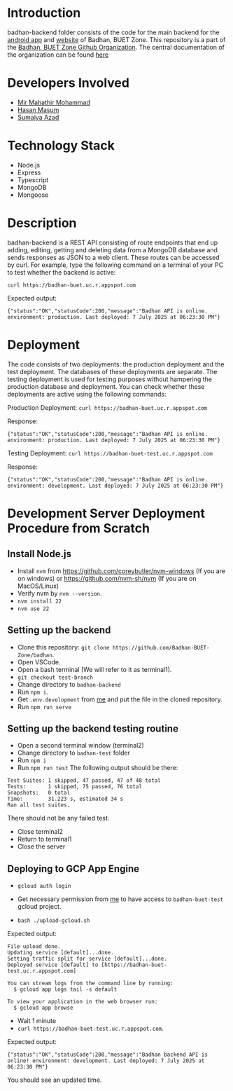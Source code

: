 # Introduction
badhan-backend folder consists of the code for the main 
backend for the [android app](https://play.google.com/store/apps/details?id=com.mmmbadhan) 
and [website](https://badhan-buet.web.app) of Badhan, BUET Zone. This repository is a part of the [Badhan, BUET Zone Github Organization](https://github.com/Badhan-BUET-Zone). The central documentation of the organization can be found [here](https://github.com/Badhan-BUET-Zone/badhan-doc)
# Developers Involved
* [Mir Mahathir Mohammad](https://github.com/mirmahathir1)
* [Hasan Masum](https://github.com/hmasum52)
* [Sumaiya Azad](https://github.com/sumaiyaazad)
# Technology Stack
* Node.js
* Express
* Typescript
* MongoDB
* Mongoose
# Description
badhan-backend is a REST API consisting of route endpoints that end up adding, editing, getting and deleting data from a MongoDB database and sends responses as JSON to a web client. These routes can be accessed by curl. For example, type the following command on a terminal of your PC to test whether the backend is active:

`curl https://badhan-buet.uc.r.appspot.com`

Expected output:
```
{"status":"OK","statusCode":200,"message":"Badhan API is online. environment: production. Last deployed: 7 July 2025 at 06:23:30 PM"}
```

# Deployment
The code consists of two deployments: the production deployment and the test deployment. The databases of these deployments are separate. The testing deployment is used for testing purposes without hampering the production database and deployment. You can check whether these deployments are active using the following commands:

Production Deployment: `curl https://badhan-buet.uc.r.appspot.com`

Response: 
```
{"status":"OK","statusCode":200,"message":"Badhan API is online. environment: production. Last deployed: 7 July 2025 at 06:23:30 PM"}
```

Testing Deployment: `curl https://badhan-buet-test.uc.r.appspot.com`

Response: 
```
{"status":"OK","statusCode":200,"message":"Badhan API is online. environment: development. Last deployed: 7 July 2025 at 06:23:30 PM"}
```

# Development Server Deployment Procedure from Scratch
## Install Node.js
* Install `nvm` from https://github.com/coreybutler/nvm-windows (If you are on windows) or https://github.com/nvm-sh/nvm (If you are on MacOS/Linux)
* Verify nvm by `nvm --version`.
* `nvm install 22`
* `nvm use 22`

## Setting up the backend
* Clone this repository:
`git clone https://github.com/Badhan-BUET-Zone/badhan`.
* Open VSCode.
* Open a bash terminal (We will refer to it as terminal1).
* `git checkout test-branch` 
* Change directory to `badhan-backend`
* Run `npm i`.
* Get `.env.development` from [me](https://github.com/mirmahathir1) and put the file in the cloned repository.
* Run `npm run serve`

## Setting up the backend testing routine
* Open a second terminal window (terminal2)
* Change directory to `badhan-test` folder
* Run `npm i`
* Run `npm run test`
The following output should be there:
```
Test Suites: 1 skipped, 47 passed, 47 of 48 total
Tests:       1 skipped, 75 passed, 76 total
Snapshots:   0 total
Time:        31.223 s, estimated 34 s
Ran all test suites.
```
There should not be any failed test.

* Close terminal2
* Return to terminal1
* Close the server

## Deploying to GCP App Engine
* `gcloud auth login`
* Get necessary permission from [me](https://github.com/mirmahathir1) to have access to `badhan-buet-test` gcloud project.

* `bash ./upload-gcloud.sh`

Expected output:
```
File upload done.
Updating service [default]...done.
Setting traffic split for service [default]...done.
Deployed service [default] to [https://badhan-buet-test.uc.r.appspot.com]

You can stream logs from the command line by running:
  $ gcloud app logs tail -s default

To view your application in the web browser run:
  $ gcloud app browse
```

* Wait 1 minute
* `curl https://badhan-buet-test.uc.r.appspot.com`.

Expected output:
```
{"status":"OK","statusCode":200,"message":"Badhan backend API is online! environment: development. Last deployed: 7 July 2025 at 06:23:30 PM"}
```
You should see an updated time.

